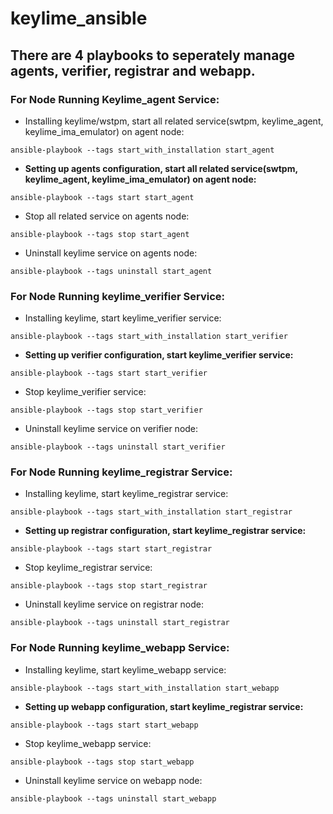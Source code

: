 # keylime_ansible
## There are 4 playbooks to seperately manage **agents**, **verifier**, **registrar** and **webapp**.
### For Node Running Keylime_agent Service:
  - Installing keylime/wstpm, start all related service(swtpm, keylime_agent, keylime_ima_emulator) on agent node:
  ```
  ansible-playbook --tags start_with_installation start_agent
  ```
  - **Setting up agents configuration, start all related service(swtpm, keylime_agent, keylime_ima_emulator) on agent node:**
  ```
  ansible-playbook --tags start start_agent
  ```
  - Stop all related service on agents node:
  ```
  ansible-playbook --tags stop start_agent
  ```
  - Uninstall keylime service on agents node:
  ```
  ansible-playbook --tags uninstall start_agent
  ```
### For Node Running keylime_verifier Service:
  - Installing keylime, start keylime_verifier service:
  ```
  ansible-playbook --tags start_with_installation start_verifier
  ```
  - **Setting up verifier configuration, start keylime_verifier service:**
  ```
  ansible-playbook --tags start start_verifier
  ```
  - Stop keylime_verifier service:
  ```
  ansible-playbook --tags stop start_verifier
  ```
  - Uninstall keylime service on verifier node:
  ```
  ansible-playbook --tags uninstall start_verifier
  ```
### For Node Running keylime_registrar Service:
  - Installing keylime, start keylime_registrar service:
  ```
  ansible-playbook --tags start_with_installation start_registrar
  ```
  - **Setting up registrar configuration, start keylime_registrar service:**
  ```
  ansible-playbook --tags start start_registrar
  ```
  - Stop keylime_registrar service:
  ```
  ansible-playbook --tags stop start_registrar
  ```
  - Uninstall keylime service on registrar node:
  ```
  ansible-playbook --tags uninstall start_registrar
  ```
### For Node Running keylime_webapp Service:
  - Installing keylime, start keylime_webapp service:
  ```
  ansible-playbook --tags start_with_installation start_webapp
  ```
  - **Setting up webapp configuration, start keylime_registrar service:**
  ```
  ansible-playbook --tags start start_webapp
  ```
  - Stop keylime_webapp service:
  ```
  ansible-playbook --tags stop start_webapp
  ```
  - Uninstall keylime service on webapp node:
  ```
  ansible-playbook --tags uninstall start_webapp
  ```

